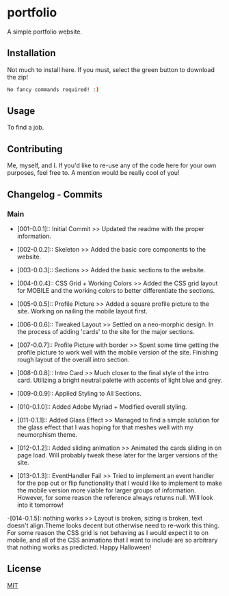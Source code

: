 # portfolio

A simple portfolio website.

## Installation

Not much to install here. If you must, select the green button to download the zip!

```bash
No fancy commands required! :)
```

## Usage

To find a job.

## Contributing

Me, myself, and I. If you'd like to re-use any of the code here for your own purposes, feel free to. A mention would be really cool of you!

## Changelog - Commits

### Main
- [001-0.0.1]:: Initial Commit >> Updated the readme with the proper information.
- [002-0.0.2]:: Skeleton >> Added the basic core components to the website.
- [003-0.0.3]:: Sections >> Added the basic sections to the website.
- [004-0.0.4]:: CSS Grid + Working Colors >> Added the CSS grid layout for MOBILE and the working colors to better differentiate the sections.

- [005-0.0.5]:: Profile Picture >> Added a square profile picture to the site. Working on nailing the mobile layout first.
- [006-0.0.6]:: Tweaked Layout >> Settled on a neo-morphic design. In the process of adding 'cards' to the site for the major sections.
- [007-0.0.7]:: Profile Picture with border >> Spent some time getting the profile picture to work well with the mobile version of the site. Finishing rough layout of the overall intro section.
- [008-0.0.8]:: Intro Card >> Much closer to the final style of the intro card. Utilizing a bright neutral palette with accents of light blue and grey.
- [009-0.0.9]:: Applied Styling to All Sections.
- [010-0.1.0]:: Added Adobe Myriad + Modified overall styling.
- [011-0.1.1]:: Added Glass Effect >> Managed to find a simple solution for the glass effect that I was hoping for that meshes well with my neumorphism theme.
- [012-0.1.2]:: Added sliding animation >> Animated the cards sliding in on page load. Will probably tweak these later for the larger versions of the site.
- [013-0.1.3]:: EventHandler Fail >> Tried to implement an event handler for the pop out or flip functionality that I would like to implement to make the mobile version more viable for larger groups of information. However, for some reason the reference always returns null. Will look into it tomorrow!

-[014-0.1.5]: nothing works >> Layout is broken, sizing is broken, text doesn't align.Theme looks decent but otherwise need to re-work this thing. For some reason the CSS grid is not behaving as I would expect it to on mobile, and all of the CSS animations that I want to include are so arbitrary that nothing works as predicted. Happy Halloween!



## License
[MIT](https://choosealicense.com/licenses/mit/)
